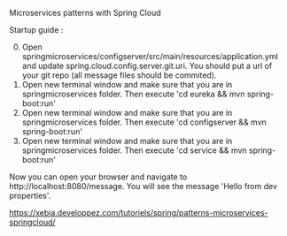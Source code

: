 Microservices patterns with Spring Cloud

Startup guide :

0) Open springmicroservices/configserver/src/main/resources/application.yml and update spring.cloud.config.server.git.uri. 
    You should put a url of your git repo (all message files should be commited).
1) Open new terminal window and make sure that you are in springmicroservices folder. 
    Then execute 'cd eureka && mvn spring-boot:run'
2) Open new terminal window and make sure that you are in springmicroservices folder. 
    Then execute 'cd configserver && mvn spring-boot:run'
3) Open new terminal window and make sure that you are in springmicroservices folder. 
    Then execute 'cd service && mvn spring-boot:run'

Now you can open your browser and navigate to http://localhost:8080/message. You will see the message 'Hello from dev properties'.

https://xebia.developpez.com/tutoriels/spring/patterns-microservices-springcloud/
